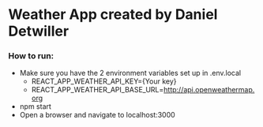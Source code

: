 # Weather App created by Daniel Detwiller

### How to run:
- Make sure you have the 2 environment variables set up in .env.local
    - REACT_APP_WEATHER_API_KEY={Your key}
    - REACT_APP_WEATHER_API_BASE_URL=http://api.openweathermap.org
- npm start
- Open a browser and navigate to localhost:3000
